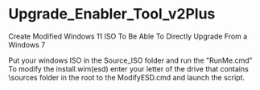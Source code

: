 # Upgrade_Enabler_Tool_v2Plus
Create Modified Windows 11 ISO To Be Able To Directly Upgrade From a Windows 7

Put your windows ISO in the Source_ISO folder and run the "RunMe.cmd"
To modify the install.wim(esd) enter your letter of the drive that contains \sources folder in the root to the ModifyESD.cmd and launch the script.
